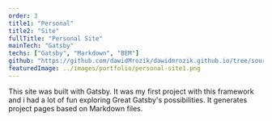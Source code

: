```yaml
---
order: 3
title1: "Personal"
title2: "Site"
fullTitle: "Personal Site"
mainTech: "Gatsby"
techs: ["Gatsby", "Markdown", "BEM"]
github: "https://github.com/dawidMrozik/dawidmrozik.github.io/tree/source"
featuredImage: ../images/portfolio/personal-site1.png
---
```


This site was built with Gatsby. It was my first project with this framework and i had a lot of fun exploring Great Gatsby's possibilities. It generates project pages based on Markdown files.
